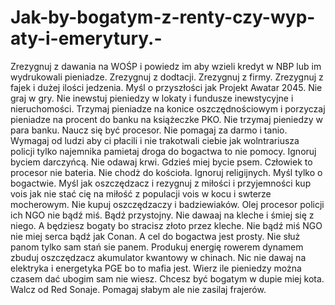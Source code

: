 # Jak-by-bogatym-z-renty-czy-wyp-aty-i-emerytury.-
Zrezygnuj z dawania na WOŚP i powiedz im aby wzieli kredyt w NBP lub im wydrukowali pieniadze.
Zrezygnuj z dodtacji.
Zrezygnuj z firmy.
Zrezygnuj z fajek i dużej ilości jedzenia.
Myśl o przyszłości jak Projekt Awatar 2045. 
Nie graj w gry.
Nie inewstuj pieniedzy w lokaty i fundusze inewstycyjne i nieruchomości.
Trzymaj pieniadze na konice oszczędnościowym i porzyczaj pieniadze na procent do banku na książeczke PKO.
Nie trzymaj pieniedzy w para banku. 
Naucz się być procesor. 
Nie pomagaj za darmo i tanio.
Wymagaj od ludzi aby ci płacili i nie trakotwali ciebie jak wolntrariusza policji tylko najemnika pamietaj droga do bogactwa to nie pomocy. 
Ignoruj byciem darczyńcą.
Nie odawaj krwi. 
Gdzieś miej bycie psem. 
Człowiek to procesor nie bateria. 
Nie chodż do kościoła. 
Ignoruj religijnych.
Myśl tylko o bogactwie. 
Myśl jak oszczędzacz i rezygnuj z miłości i przyjemności kup vois jak nie stać cię na miłość z populacji vois w kocu i swterze mocherowym. Nie kupuj oszczędzaczy i badziewiaków. 
Olej procesor policji ich NGO nie bądź miś.  Bądź przystojny. 
Nie dawaaj na kleche i śmiej się z niego. A będziesz bogaty bo stracisz złoto przez kleche. 
Nie bądź miś NGO nie miej serca bądź jak Conan. A cel do bogactwa jest prosty. 
Nie służ panom tylko sam stań sie panem. 
Produkuj energię rowerem dynamem zbuduj oszczędzacz akumulator kwantowy w chinach. Nic nie dawaj na elektryka i energetyka PGE bo to mafia jest. Wierz ile pieniedzy można czasem dać ubogim sam nie wiesz. 
Chcesz być bogatym w dupie miej kota. Walcz od Red Sonaje. 
Pomagaj słabym ale nie zasilaj frajerów. 
